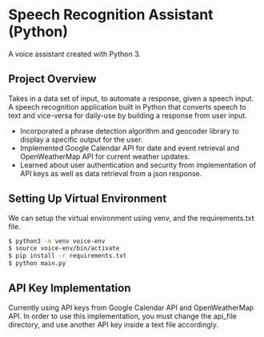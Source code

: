 # Speech Recognition Assistant (Python)
A voice assistant created with Python 3.

## Project Overview
Takes in a data set of input, to automate a response, given a speech input.
A speech recognition application built in Python that converts speech to text and vice-versa for daily-use by building a response from user input.

* Incorporated a phrase detection algorithm and geocoder library to display a specific output for the user.
* Implemented Google Calendar API for date and event retrieval and OpenWeatherMap API for current weather
updates.
* Learned about user authentication and security from implementation of API keys as well as data retrieval from
a json response.

## Setting Up Virtual Environment 
We can setup the virtual environment using venv, and the requirements.txt file.
```sh
$ python3 -m venv voice-env
$ source voice-env/bin/activate
$ pip install -r requirements.txt
$ python main.py
```

## API Key Implementation
Currently using API keys from Google Calendar API and OpenWeatherMap API.
In order to use this implementation, you must change the api_file directory, and use another API key inside a text file accordingly.





